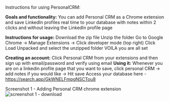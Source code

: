 Instructions for using PersonalCRM:

**Goals and functionality:**
You can add Personal CRM as a Chrome extension and save LinkedIn profiles real time to your database with notes within 2 clicks and without leaving the LinkedIn profile page

**Instructions for usage:**
Download the zip file
Unzip the folder
Go to Google Chrome -> Manage Extensions -> Click developer mode (top right)
Click Load Unpacked and select the unzipped folder
VOILA you are all set

**Creating an account:**
Click Personal CRM from your extensions and then sign up with email/password and verify using email
**Using it:**
Whenever you are on a linkedin profile page that you want to save, click personal CRM -> add notes if you would like -> Hit save 
Access your database here - https://search.app/GkWNELFmpgNSCTou8


Screenshot 1 - Adding Personal CRM chrome extension
![screenshot 1 - download](https://github.com/user-attachments/assets/59ec2fc5-898b-4e07-8e35-e39168b1eb83)

